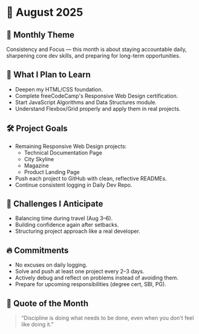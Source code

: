 # 📅 August 2025

## 📘 Monthly Theme
Consistency and Focus — this month is about staying accountable daily, sharpening core dev skills, and preparing for long-term opportunities.

## 🧠 What I Plan to Learn
- Deepen my HTML/CSS foundation.
- Complete freeCodeCamp's Responsive Web Design certification.
- Start JavaScript Algorithms and Data Structures module.
- Understand Flexbox/Grid properly and apply them in real projects.

## 🛠️ Project Goals
- Remaining Responsive Web Design projects:
  - Technical Documentation Page
  - City Skyline
  - Magazine
  - Product Landing Page
- Push each project to GitHub with clean, reflective READMEs.
- Continue consistent logging in Daily Dev Repo.

## 🧩 Challenges I Anticipate
- Balancing time during travel (Aug 3–6).
- Building confidence again after setbacks.
- Structuring project approach like a real developer.

## 🔥 Commitments
- No excuses on daily logging.
- Solve and push at least one project every 2–3 days.
- Actively debug and reflect on problems instead of avoiding them.
- Prepare for upcoming responsibilities (degree cert, SBI, PG).

## 💬 Quote of the Month
> “Discipline is doing what needs to be done, even when you don't feel like doing it.”
